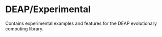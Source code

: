 DEAP/Experimental
=================

Contains experimental examples and features for the DEAP evolutionary computing library.
